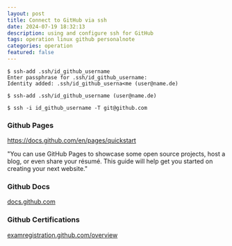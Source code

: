 ```yaml
---
layout: post
title: Connect to GitHub via ssh
date: 2024-07-19 18:32:13
description: using and configure ssh for GitHub
tags: operation linux github personalnote
categories: operation
featured: false
---
```


````markup
$ ssh-add .ssh/id_github_username
Enter passphrase for .ssh/id_github_username: 
Identity added: .ssh/id_github_userna<me (user@name.de)

$ ssh-add .ssh/id_github_username (user@name.de)

$ ssh -i id_github_username -T git@github.com
````

### Github Pages
<a href="https://docs.github.com/en/pages/quickstart">https://docs.github.com/en/pages/quickstart</a>

"You can use GitHub Pages to showcase some open source projects, host a blog, 
or even share your résumé. This guide will help get you started on creating your next website."


### Github Docs

[docs.github.com]: https://docs.github.com/de "https://docs.github.com/de"
[docs.github.com]


### Github Certifications

[examregistration.github.com/overview]: https://examregistration.github.com/overview "https://examregistration.github.com/overview"
[examregistration.github.com/overview]

